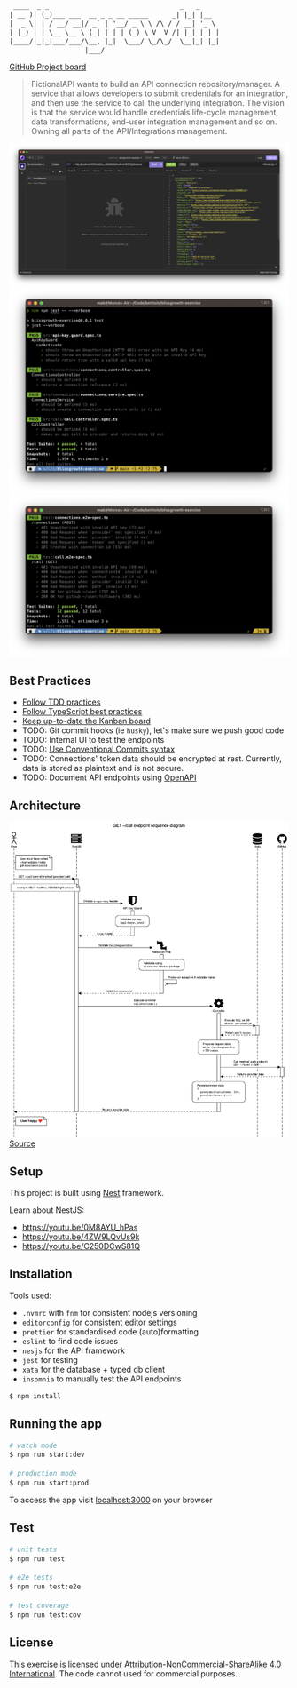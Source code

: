 ```
 ____  _ _                                 _   _
| __ )| (_)___ ___  __ _ _ __ _____      _| |_| |__
|  _ \| | / __/ __|/ _` | '__/ _ \ \ /\ / / __| '_ \
| |_) | | \__ \__ \ (_| | | | (_) \ V  V /| |_| | | |
|____/|_|_|___/___/\__, |_|  \___/ \_/\_/  \__|_| |_|
                   |___/
```

[GitHub Project board](https://github.com/users/bettiolo/projects/1)

> FictionalAPI wants to build an API connection repository/manager. A service that allows developers to submit credentials for an integration, and then use the service to call the underlying integration. The vision is that the service would handle credentials life-cycle management, data transformations, end-user integration management and so on. Owning all parts of the API/Integrations management.

![~/call example](docs/example-call.png)
![Unit Tests](docs/tests--unit.png)
![E2E Tests](docs/tests--e2e.png)

## Best Practices

- [Follow TDD practices](https://womanonrails.com/tdd-30devstories)
- [Follow TypeScript best practices](https://climbtheladder.com/10-typescript-best-practices/) 
- [Keep up-to-date the Kanban board](https://github.com/users/bettiolo/projects/1)
- TODO: Git commit hooks (ie `husky`), let's make sure we push good code
- TODO: Internal UI to test the endpoints
- TODO: [Use Conventional Commits syntax](https://www.conventionalcommits.org/en/v1.0.0/)
- TODO: Connections' token data should be encrypted at rest. Currently, data is stored as plaintext and is not secure.
- TODO: Document API endpoints using [OpenAPI](https://swagger.io/specification/)

## Architecture
![Architecture](docs/architecture.png)
[Source](docs/architecture.txt)

## Setup

This project is built using [Nest](https://github.com/nestjs/nest) framework.

Learn about NestJS:

- https://youtu.be/0M8AYU_hPas
- https://youtu.be/4ZW9LQvUs9k
- https://youtu.be/C250DCwS81Q

## Installation

Tools used:
- `.nvmrc` with `fnm` for consistent nodejs versioning
- `editorconfig` for consistent editor settings
- `prettier` for standardised code (auto)formatting
- `eslint` to find code issues
- `nesjs` for the API framework
- `jest` for testing
- `xata` for the database + typed db client
- `insomnia` to manually test the API endpoints

```bash
$ npm install
```

## Running the app

```bash
# watch mode
$ npm run start:dev

# production mode
$ npm run start:prod
```

To access the app visit [localhost:3000](http://localhost:3000) on your browser

## Test

```bash
# unit tests
$ npm run test

# e2e tests
$ npm run test:e2e

# test coverage
$ npm run test:cov
```

## License

This exercise is licensed under [Attribution-NonCommercial-ShareAlike 4.0 International](LICENSE). The code cannot used for commercial purposes.
